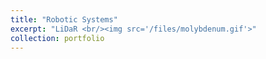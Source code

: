 ```yaml
---
title: "Robotic Systems"
excerpt: "LiDaR <br/><img src='/files/molybdenum.gif'>"
collection: portfolio
---
```



